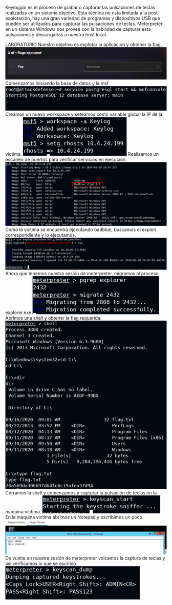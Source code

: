 Keyloggin es el proceso de grabar o capturar las pulsaciones de teclas realizadas en un sistema objetivo. Esta técnica no esta limitada a la post-explotación, hay una gran variedad de programas y dispositivos USB que pueden ser utilizados para capturar las pulsaciones de teclas.
Meterpreter en un sistema Windows nos provee con la habilidad de capturar esta pulsaciones y descargarlas a nuestro host local.

LABORATORIO
Nuestro objetivo es explotar la aplicación y obtener la flag.
![](../../../Images/Pasted%20image%2020240228121133.png)
Comenzamos iniciando la base de datos y la msf
![](../../../Images/Pasted%20image%2020240228121438.png)
Creamos un nuevo workspace y seteamos como variable global la IP de la victima.
![](../../../Images/Pasted%20image%2020240228121507.png)
Realizamos un escaneo de puertos para verificar servicios en ejecución.
![](../../../Images/Pasted%20image%2020240228121648.png)
Como la victima se encuentra ejecutando badblue, buscamos el exploit correspondiente y lo ejecutamos.
![](../../../Images/Pasted%20image%2020240228121716.png)
Ahora que tenemos nuestra sesión de meterpreter, migramos al proceso explorer.exe
![](../../../Images/Pasted%20image%2020240228121737.png)
Abrimos una shell y obtener la flag requerida.
![](../../../Images/Pasted%20image%2020240228121849.png)
Cerramos la shell y comenzamos a capturar la pulsación de teclas en la maquina victima.
![](../../../Images/Pasted%20image%2020240228121931.png)
En la maquina victima abrimos un Notepad y escribimos un poco. 
![](../../../Images/Pasted%20image%2020240228122000.png)
De vuelta en nuestra sesión de meterpreter volcamos la captura de teclas y asi verificamos lo que se escribió.
![](../../../Images/Pasted%20image%2020240228122022.png)

